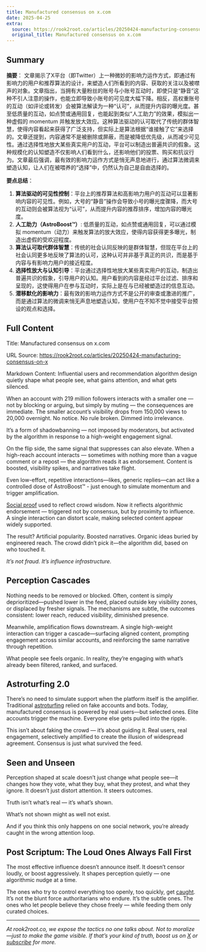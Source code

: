 ```yaml
---
title: Manufactured consensus on x.com
date: 2025-04-25
extra:
  source: https://rook2root.co/articles/20250424-manufacturing-consensus-on-x
  original_title: Manufactured consensus on x.com
---
```

## Summary
**摘要**：
文章揭示了X平台（即Twitter）上一种微妙的影响力运作方式，即通过有影响力的用户和推荐算法的设计，来塑造人们所看到的内容、获取的关注以及被噤声的对象。文章指出，当拥有大量粉丝的账号与小账号互动时，即使只是“静音”这种不引人注意的操作，也能立即导致小账号的可见度大幅下降。相反，高权重账号的互动（如评论或转发）会被算法解读为一种“认可”，从而提升内容的曝光度。甚至低质量的互动，如点赞或通用回复，也能起到类似“人工助力”的效果，模拟出一种虚假的 momentum 并触发放大效应。这种算法驱动的认可取代了传统的群体智慧，使得内容看起来获得了广泛支持，但实际上是算法根据“谁接触了它”来选择的。文章还提到，内容通常不是被删除或屏蔽，而是被降低优先级，从而减少可见性。通过选择性地放大某些真实用户的互动，平台可以制造出普遍共识的假象。这种规模化的认知塑造不仅影响人们看到什么，还影响他们的投票、购买和抗议行为。文章最后强调，最有效的影响力运作方式是悄无声息地进行，通过算法微调来塑造认知，让人们在被喂养的“选择”中，仍然认为自己是自由选择的。

**要点总结**：
1.  **算法驱动的可见性控制**：平台上的推荐算法和高影响力用户的互动可以显著影响内容的可见性。例如，大号的“静音”操作会导致小号的曝光度骤降，而大号的互动则会被算法视为“认可”，从而提升内容的推荐排序，增加内容的曝光度。
2.  **人工助力（AstroBoost™）**: 低质量的互动，如点赞或通用回复，可以通过模拟 momentum（动力）来触发算法的放大效应，使得内容获得更多曝光，制造出虚假的受欢迎程度。
3.  **算法认可取代群体智慧**：传统的社会认同反映的是群体智慧，但现在平台上的社会认同更多地反映了算法的认可，这种认可并非基于真正的共识，而是基于内容与有影响力用户的接近程度。
4.  **选择性放大与认知引导**：平台通过选择性地放大某些真实用户的互动，制造出普遍共识的假象，引导用户的认知。用户看到的内容是经过平台过滤、排序和呈现的，这使得用户在参与互动时，实际上是在与已经被塑造过的信息互动。
5.  **潜移默化的影响力**：最有效的影响力运作方式不是公开的审查或激进的推广，而是通过算法的微调来悄无声息地塑造认知，使用户在不知不觉中接受平台预设的观点和选择。
## Full Content
Title: Manufactured consensus on x.com

URL Source: https://rook2root.co/articles/20250424-manufacturing-consensus-on-x

Markdown Content:
Influential users and recommendation algorithm design quietly shape what people see, what gains attention, and what gets silenced.

When an account with 219 million followers interacts with a smaller one — not by blocking or arguing, but simply by muting — the consequences are immediate. The smaller account’s visibility drops from 150,000 views to 20,000 overnight. No notice. No rule broken. Dimmed into irrelevance.

It’s a form of shadowbanning — not imposed by moderators, but activated by the algorithm in response to a high-weight engagement signal.

On the flip side, the same signal that suppresses can also elevate. When a high-reach account interacts — sometimes with nothing more than a vague comment or a repost — the algorithm reads it as endorsement. Content is boosted, visibility spikes, and narratives take flight.

Even low-effort, repetitive interactions—likes, generic replies—can act like a controlled dose of AstroBoost™ - just enough to simulate momentum and trigger amplification.

[Social proof](https://rook2root.co/library/user-influence-and-retention-engineering/perception-management-and-influence/social-proof-manipulation) used to reflect crowd wisdom. Now it reflects algorithmic endorsement — triggered not by consensus, but by proximity to influence. A single interaction can distort scale, making selected content appear widely supported.

The result? Artificial popularity. Boosted narratives. Organic ideas buried by engineered reach. The crowd didn’t pick it—the algorithm did, based on who touched it.

_It’s not fraud. It’s influence infrastructure._

Perception Cascades
-------------------

Nothing needs to be removed or blocked. Often, content is simply deprioritized—pushed lower in the feed, placed outside key visibility zones, or displaced by fresher signals. The mechanisms are subtle, the outcomes consistent: lower reach, reduced visibility, diminished presence.

Meanwhile, amplification flows downstream. A single high-weight interaction can trigger a cascade—surfacing aligned content, prompting engagement across similar accounts, and reinforcing the same narrative through repetition.

What people see feels organic. In reality, they’re engaging with what’s already been filtered, ranked, and surfaced.

Astroturfing 2.0
----------------

There’s no need to simulate support when the platform itself is the amplifier. Traditional [astroturfing](https://rook2root.co/library/user-influence-and-retention-engineering/perception-management-and-influence/astroturfing) relied on fake accounts and bots. Today, manufactured consensus is powered by real users—but selected ones. Elite accounts trigger the machine. Everyone else gets pulled into the ripple.

This isn’t about faking the crowd — it’s about guiding it. Real users, real engagement, selectively amplified to create the illusion of widespread agreement. Consensus is just what survived the feed.

Seen and Unseen
---------------

Perception shaped at scale doesn’t just change what people see—it changes how they vote, what they buy, what they protest, and what they ignore. It doesn’t just distort attention. It steers outcomes.

Truth isn’t what’s real — it’s what’s shown.

What’s not shown might as well not exist.

And if you think this only happens on one social network, you’re already caught in the wrong attention loop.

Post Scriptum: The Loud Ones Always Fall First
----------------------------------------------

The most effective influence doesn’t announce itself. It doesn’t censor loudly, or boost aggressively. It shapes perception quietly — one algorithmic nudge at a time.

The ones who try to control everything too openly, too quickly, get [caught](https://digital-strategy.ec.europa.eu/en/news/commission-addresses-additional-investigatory-measures-x-ongoing-proceedings-under-digital-services/). It’s not the blunt force authoritarians who endure. It’s the subtle ones. The ones who let people believe they chose freely — while feeding them only curated choices.

* * *

_At rook2root.co, we expose the tactics no one talks about. Not to moralize—just to make the game visible. If that’s your kind of truth, boost us on [X](https://twitter.com/intent/tweet?url=https://rook2root.co/articles/20250424-manufacturing-consensus-on-x) or [subscribe](https://rook2root.beehiiv.com/subscribe) for more._

